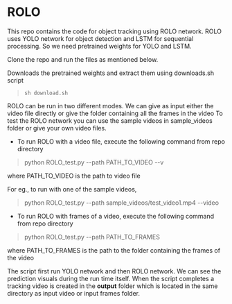 # ROLO

This repo contains the code for object tracking using ROLO network.
ROLO uses YOLO network for object detection and LSTM for sequential processing. So we need pretrained weights for YOLO and LSTM.

Clone the repo and run the files as mentioned below.

Downloads the pretrained weights and extract them using downloads.sh script 

> `sh download.sh`

ROLO can be run in two different modes. We can give as input either the video file directly or give the folder containing all the frames in the video
To test the ROLO network you can use the sample videos in sample_videos folder or give your own video files.

 - To run ROLO with a video file, execute the following command from repo directory

    

>  python ROLO_test.py --path PATH_TO_VIDEO --v

where PATH_TO_VIDEO is the path to video file

For eg., to run with one of the sample videos,

> python ROLO_test.py --path sample_videos/test_video1.mp4 --video

 - To run ROLO with frames of a video, execute the following command from repo directory

> python ROLO_test.py --path PATH_TO_FRAMES

where PATH_TO_FRAMES is the path to the folder containing the frames of the video

The script first run YOLO network and then ROLO network. We can see the prediction visuals during the run time itself.  When the script completes a tracking video is created in the **output** folder which is located in the same directory as input video or input frames folder.

